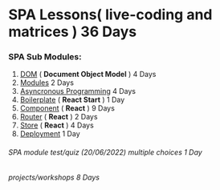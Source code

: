 # SPA Lessons( live-coding and matrices ) 36 Days

### SPA Sub Modules:
 1. [DOM](https://github.com/FbW-E10/SPA-Lessons/tree/main/1-DOM) ( **Document Object Model** ) 4 Days
 2. [Modules](https://github.com/FbW-E10/SPA-Lessons/tree/main/2-Modules) 2 Days
 3. [Asyncronous Programming](https://github.com/FbW-E10/SPA-Lessons/tree/main/3-Asyncronous%20Programming) 4 Days
 4. [Boilerplate](https://github.com/FbW-E10/SPA-Lessons/tree/main/4-Boilerplate) ( **React Start** ) 1 Day
 5. [Component](https://github.com/FbW-E10/SPA-Lessons/tree/main/5-Component)  ( **React** ) 9 Days
 6. [Router](https://github.com/FbW-E10/SPA-Lessons/tree/main/6-Router)  ( **React** ) 2 Days
 7. [Store](https://github.com/FbW-E10/SPA-Lessons/tree/main/7-Store) ( **React** ) 4 Days
 8.  [Deployment](https://github.com/FbW-E10/SPA-Lessons/tree/main/8-Deployment) 1 Day

###### *SPA module test/quiz (20/06/2022) multiple choices* 1 Day
###### *projects/workshops* 8 Days
